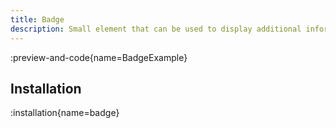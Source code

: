 ```yaml
---
title: Badge
description: Small element that can be used to display additional information
---
```


:preview-and-code{name=BadgeExample}

## Installation

:installation{name=badge}
